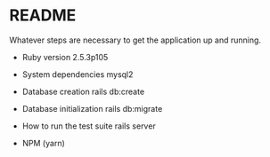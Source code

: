 # README

Whatever steps are necessary to get the application up and running.

* Ruby version 2.5.3p105

* System dependencies mysql2

* Database creation rails db:create

* Database initialization rails db:migrate

* How to run the test suite rails server

* NPM (yarn)
